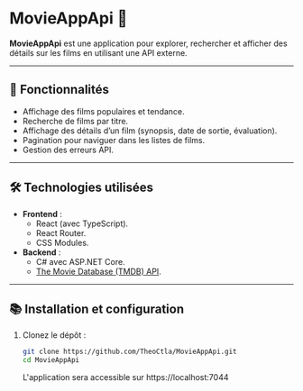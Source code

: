 # MovieAppApi 🎥

**MovieAppApi** est une application pour explorer, rechercher et afficher des détails sur les films en utilisant une API externe.

---

## 🚀 Fonctionnalités

- Affichage des films populaires et tendance.
- Recherche de films par titre.
- Affichage des détails d’un film (synopsis, date de sortie, évaluation).
- Pagination pour naviguer dans les listes de films.
- Gestion des erreurs API.

---

## 🛠️ Technologies utilisées

- **Frontend** :
  - React (avec TypeScript).
  - React Router.
  - CSS Modules.
- **Backend** :
  - C# avec ASP.NET Core.
  - [The Movie Database (TMDB) API](https://www.themoviedb.org/documentation/api).

---

## 📚 Installation et configuration

1. Clonez le dépôt :
   ```bash
   git clone https://github.com/TheoCtla/MovieAppApi.git
   cd MovieAppApi
   ```
   L'application sera accessible sur https://localhost:7044

